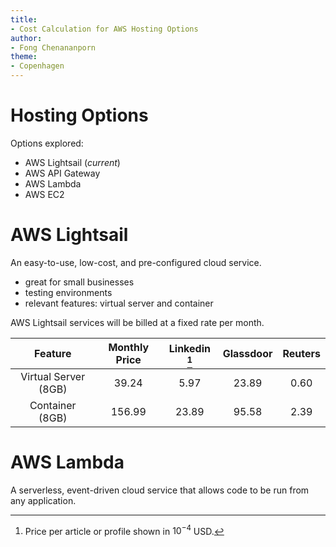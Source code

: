 ```yaml
---
title:
- Cost Calculation for AWS Hosting Options
author:
- Fong Chenananporn
theme:
- Copenhagen
---
```

# Hosting Options

Options explored:

+ AWS Lightsail (*current*)
+ AWS API Gateway
+ AWS Lambda
+ AWS EC2

# AWS Lightsail

An easy-to-use, low-cost, and pre-configured cloud service. 

+ great for small businesses
+ testing environments
+ relevant features: virtual server and container

AWS Lightsail services will be billed at a fixed rate per month.

|       Feature        | Monthly Price | Linkedin [^1] | Glassdoor | Reuters |
|:--------------------:|:-------------:|:--------------------:|:---------------------:|:-------:|
| Virtual Server (8GB) |   39.24    |       5.97        |       23.89        | 0.60 |
|   Container (8GB)    |   156.99   |       23.89       |       95.58        | 2.39 |

[^1]: Price per article or profile shown in $10^{-4}$ USD.

# AWS Lambda

A serverless, event-driven cloud service that allows code to be run from any application.